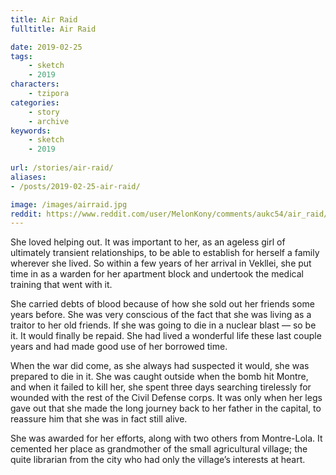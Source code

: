 ```yaml
---
title: Air Raid
fulltitle: Air Raid

date: 2019-02-25
tags:
    - sketch
    - 2019
characters:
    - tzipora
categories:
    - story
    - archive
keywords:
    - sketch
    - 2019
    
url: /stories/air-raid/
aliases:
- /posts/2019-02-25-air-raid/

image: /images/airraid.jpg
reddit: https://www.reddit.com/user/MelonKony/comments/aukc54/air_raid/
---
```

She loved helping out. It was important to her, as an ageless girl of ultimately transient relationships, to be able to establish for herself a family wherever she lived. So within a few years of her arrival in Vekllei, she put time in as a warden for her apartment block and undertook the medical training that went with it.

She carried debts of blood because of how she sold out her friends some years before. She was very conscious of the fact that she was living as a traitor to her old friends. If she was going to die in a nuclear blast — so be it. It would finally be repaid. She had lived a wonderful life these last couple years and had made good use of her borrowed time.

When the war did come, as she always had suspected it would, she was prepared to die in it. She was caught outside when the bomb hit Montre, and when it failed to kill her, she spent three days searching tirelessly for wounded with the rest of the Civil Defense corps. It was only when her legs gave out that she made the long journey back to her father in the capital, to reassure him that she was in fact still alive.

She was awarded for her efforts, along with two others from Montre-Lola. It cemented her place as grandmother of the small agricultural village; the quite librarian from the city who had only the village’s interests at heart.
